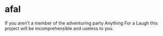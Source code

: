 # afal
If you aren't a member of the adventuring party Anything For a Laugh this project will be incomprehensible and useless to you.
